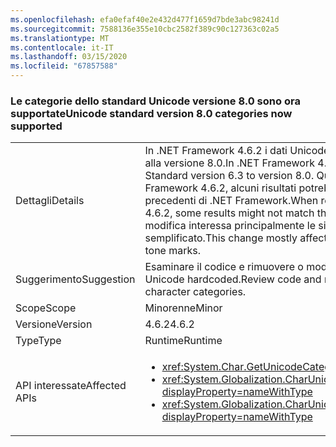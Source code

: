 ```yaml
---
ms.openlocfilehash: efa0efaf40e2e432d477f1659d7bde3abc98241d
ms.sourcegitcommit: 7588136e355e10cbc2582f389c90c127363c02a5
ms.translationtype: MT
ms.contentlocale: it-IT
ms.lasthandoff: 03/15/2020
ms.locfileid: "67857588"
---
```

### <a name="unicode-standard-version-80-categories-now-supported"></a><span data-ttu-id="866c0-101">Le categorie dello standard Unicode versione 8.0 sono ora supportate</span><span class="sxs-lookup"><span data-stu-id="866c0-101">Unicode standard version 8.0 categories now supported</span></span>

|   |   |
|---|---|
|<span data-ttu-id="866c0-102">Dettagli</span><span class="sxs-lookup"><span data-stu-id="866c0-102">Details</span></span>|<span data-ttu-id="866c0-103">In .NET Framework 4.6.2 i dati Unicode sono stati aggiornati dallo standard Unicode versione 6.3 alla versione 8.0.</span><span class="sxs-lookup"><span data-stu-id="866c0-103">In .NET Framework 4.6.2, Unicode data has been upgraded from Unicode Standard version 6.3 to version 8.0.</span></span>  <span data-ttu-id="866c0-104">Quando si richiedono le categorie di caratteri Unicode in .NET Framework 4.6.2, alcuni risultati potrebbero non corrispondere ai risultati ottenuti nelle versioni precedenti di .NET Framework.</span><span class="sxs-lookup"><span data-stu-id="866c0-104">When requesting Unicode character categories in .NET Framework 4.6.2, some results might not match the results in previous .NET Framework versions.</span></span>  <span data-ttu-id="866c0-105">Questa modifica interessa principalmente le sillabe Cherokee e i simboli delle vocali e dei toni di Tai Lue semplificato.</span><span class="sxs-lookup"><span data-stu-id="866c0-105">This change mostly affects Cherokee syllables and New Tai Lue vowels signs and tone marks.</span></span>|
|<span data-ttu-id="866c0-106">Suggerimento</span><span class="sxs-lookup"><span data-stu-id="866c0-106">Suggestion</span></span>|<span data-ttu-id="866c0-107">Esaminare il codice e rimuovere o modificare la logica che dipende dalle categorie di caratteri Unicode hardcoded.</span><span class="sxs-lookup"><span data-stu-id="866c0-107">Review code and remove/change logic that depends on hard-coded Unicode character categories.</span></span>|
|<span data-ttu-id="866c0-108">Scope</span><span class="sxs-lookup"><span data-stu-id="866c0-108">Scope</span></span>|<span data-ttu-id="866c0-109">Minorenne</span><span class="sxs-lookup"><span data-stu-id="866c0-109">Minor</span></span>|
|<span data-ttu-id="866c0-110">Versione</span><span class="sxs-lookup"><span data-stu-id="866c0-110">Version</span></span>|<span data-ttu-id="866c0-111">4.6.2</span><span class="sxs-lookup"><span data-stu-id="866c0-111">4.6.2</span></span>|
|<span data-ttu-id="866c0-112">Type</span><span class="sxs-lookup"><span data-stu-id="866c0-112">Type</span></span>|<span data-ttu-id="866c0-113">Runtime</span><span class="sxs-lookup"><span data-stu-id="866c0-113">Runtime</span></span>|
|<span data-ttu-id="866c0-114">API interessate</span><span class="sxs-lookup"><span data-stu-id="866c0-114">Affected APIs</span></span>|<ul><li><xref:System.Char.GetUnicodeCategory(System.Char)?displayProperty=nameWithType></li><li><xref:System.Globalization.CharUnicodeInfo.GetUnicodeCategory(System.Char)?displayProperty=nameWithType></li><li><xref:System.Globalization.CharUnicodeInfo.GetUnicodeCategory(System.String,System.Int32)?displayProperty=nameWithType></li></ul>|
